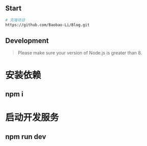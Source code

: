 ## Start
``` bash
# 克隆项目
https://github.com/Baobao-Li/Blog.git
```

## Development

> Please make sure your version of Node.js is greater than 8.

<!-- ``` bash -->
# 安装依赖 
## npm i 

# 启动开发服务
## npm run dev
